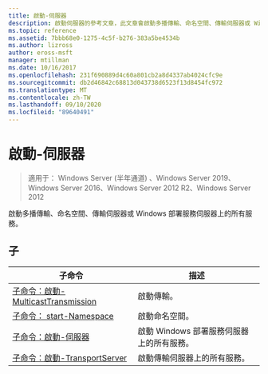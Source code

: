 ```yaml
---
title: 啟動-伺服器
description: 啟動伺服器的參考文章，此文章會啟動多播傳輸、命名空間、傳輸伺服器或 Windows 部署服務伺服器上的所有服務。
ms.topic: reference
ms.assetid: 7bbb68e0-1275-4c5f-b276-383a5be4534b
ms.author: lizross
author: eross-msft
manager: mtillman
ms.date: 10/16/2017
ms.openlocfilehash: 231f690889d4c60a801cb2a8d4337ab4024cfc9e
ms.sourcegitcommit: db2d46842c68813d043738d6523f13d8454fc972
ms.translationtype: MT
ms.contentlocale: zh-TW
ms.lasthandoff: 09/10/2020
ms.locfileid: "89640491"
---
```

# <a name="start-server"></a>啟動-伺服器

> 適用于： Windows Server (半年通道) 、Windows Server 2019、Windows Server 2016、Windows Server 2012 R2、Windows Server 2012

啟動多播傳輸、命名空間、傳輸伺服器或 Windows 部署服務伺服器上的所有服務。

## <a name="subcommands"></a>子
|子命令|描述|
|-------|--------|
|[子命令：啟動-MulticastTransmission](subcommand-start-multicasttransmission.md)|啟動傳輸。|
|[子命令： start-Namespace](subcommand-start-namespace.md)|啟動命名空間。|
|[子命令：啟動-伺服器](subcommand-start-server.md)|啟動 Windows 部署服務伺服器上的所有服務。|
|[子命令：啟動-TransportServer](subcommand-start-transportserver.md)|啟動傳輸伺服器上的所有服務。|
